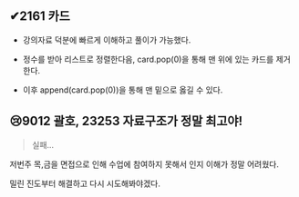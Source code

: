## ✔2161 카드

- 강의자료 덕분에 빠르게 이해하고 풀이가 가능했다.

- 정수를 받아 리스트로 정렬한다음, card.pop(0)을 통해 맨 위에 있는 카드를 제거한다.

- 이후 append(card.pop(0))을 통해 맨 밑으로 옳길 수 있다.



## 😢9012  괄호, 23253 자료구조가 정말 최고야!

> 실패...

저번주 목,금을 면접으로 인해 수업에 참여하지 못해서 인지 이해가 정말 어려웠다.

밀린 진도부터 해결하고 다시 시도해봐야겠다.












